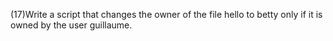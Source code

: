 (17)Write a script that changes the owner of the file hello to betty only if it is owned by the user guillaume. 
